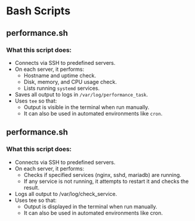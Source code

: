 # Bash Scripts

## performance.sh

### What this script does:

- Connects via SSH to predefined servers.
- On each server, it performs:
  - Hostname and uptime check.
  - Disk, memory, and CPU usage check.
  - Lists running `systemd` services.
- Saves all output to logs in `/var/log/performance_task`.
- Uses `tee` so that:
  - Output is visible in the terminal when run manually.
  - It can also be used in automated environments like `cron`.

 ## performance.sh

 ### What this script does:
- Connects via SSH to predefined servers.
- On each server, it performs:
  - Checks if specified services (nginx, sshd, mariadb) are running.
  - If any service is not running, it attempts to restart it and checks the result.
- Logs all output to /var/log/check_service.
- Uses tee so that:
  - Output is displayed in the terminal when run manually.
  - It can also be used in automated environments like cron.

